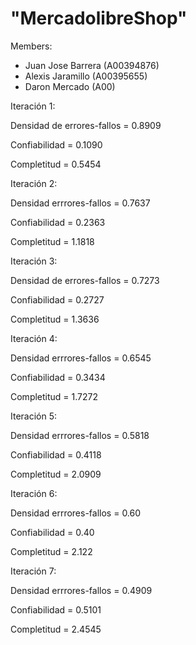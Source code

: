 # "MercadolibreShop" 



Members:
- Juan Jose Barrera (A00394876)
- Alexis Jaramillo (A00395655)
- Daron Mercado (A00)

Iteración 1:

Densidad de errores-fallos = 0.8909

Confiabilidad = 0.1090

Completitud = 0.5454

Iteración 2:

Densidad errrores-fallos = 0.7637

Confiabilidad = 0.2363

Completitud = 1.1818

Iteración 3:

Densidad de errores-fallos = 0.7273

Confiabilidad = 0.2727 

Completitud = 1.3636


Iteración 4:

Densidad errrores-fallos = 0.6545

Confiabilidad = 0.3434

Completitud = 1.7272


Iteración 5:

Densidad errrores-fallos = 0.5818

Confiabilidad = 0.4118

Completitud = 2.0909

Iteración 6:

Densidad errrores-fallos = 0.60

Confiabilidad = 0.40

Completitud = 2.122


Iteración 7:

Densidad errrores-fallos = 0.4909

Confiabilidad = 0.5101

Completitud = 2.4545
